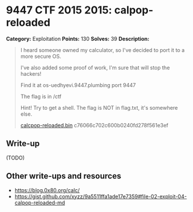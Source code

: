 # 9447 CTF 2015 2015: calpop-reloaded

**Category:** Exploitation
**Points:** 130
**Solves:** 39
**Description:**

> I heard someone owned my calculator, so I've decided to port it to a more secure OS.
> 
> I've also added some proof of work, I'm sure that will stop the hackers!
> 
> Find it at os-uedhyevi.9447.plumbing port 9447
> 
> The flag is in /ctf
> 
> Hint! Try to get a shell. The flag is NOT in flag.txt, it's somewhere else.
> 
> [calcpop-reloaded.bin](./calcpop-reloaded-c76066c702c600b0240fd278f561e3ef.bin)  c76066c702c600b0240fd278f561e3ef


## Write-up

(TODO)

## Other write-ups and resources

* <https://blog.0x80.org/calc/>
* <https://gist.github.com/xyzz/9a5511ffa1ade17e7359#file-02-exploit-04-calpop-reloaded-md>
